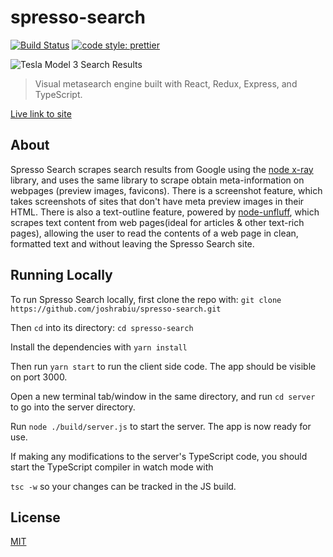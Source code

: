# spresso-search 
[![Build Status](https://travis-ci.com/joshrabiu/spresso-search.svg?branch=master)](https://travis-ci.com/joshrabiu/spresso-search)
[![code style: prettier](https://img.shields.io/badge/code_style-prettier-ff69b4.svg?style=flat-square)](https://github.com/prettier/prettier)

![Tesla Model 3 Search Results](https://i.imgur.com/W4DRwiS.png)

>Visual metasearch engine built with React, Redux, Express, and TypeScript.

[Live link to site](http://spresso-search.herokuapp.com/)

## About
Spresso Search scrapes search results from Google using the [node x-ray](https://github.com/matthewmueller/x-ray) library, and uses the same library to scrape obtain meta-information on webpages (preview images, favicons). There is a screenshot feature, which takes screenshots of sites that don't have meta preview images in their HTML. There is also a text-outline feature, powered by [node-unfluff](https://github.com/ageitgey/node-unfluff), which scrapes text content from web pages(ideal for articles & other text-rich pages), allowing the user to read the contents of a web page in clean, formatted text and without leaving the Spresso Search site.

## Running Locally
To run Spresso Search locally, first clone the repo with: `git clone https://github.com/joshrabiu/spresso-search.git`


Then `cd` into its directory:  `cd spresso-search`

Install the dependencies with `yarn install`

Then run `yarn start` to run the client side code. The app should be visible on port 3000.

Open a new terminal tab/window in the same directory, and run `cd server` to go into the server directory.

Run `node ./build/server.js` to start the server. The app is now ready for use.

If making any modifications to the server's TypeScript code, you should start the TypeScript compiler in watch mode with

 `tsc -w` so your changes can be tracked in the JS build.


## License
[MIT](https://github.com/joshrabiu/spresso-search/blob/master/LICENSE.md)
